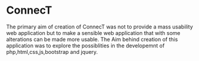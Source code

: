 # ConnecT      

The primary aim of creation of ConnecT was not to provide a mass usability web application but to make a sensible web application that with some alterations can be made more usable.
The Aim behind creation of this application was to explore the possiblities in the developemnt of php,html,css,js,bootstrap and jquery.
